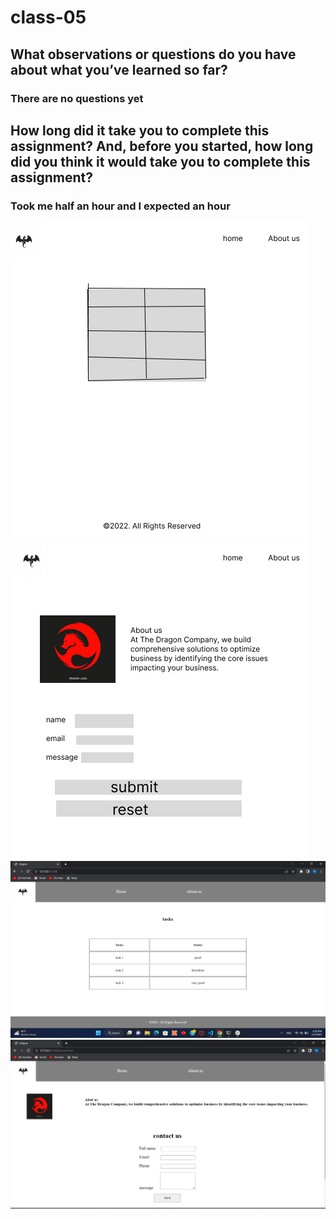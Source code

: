 # class-05
## What observations or questions do you have about what you’ve learned so far?
### There are no questions yet
## How long did it take you to complete this assignment? And, before you started, how long did you think it would take you to complete this assignment?
### Took me half an hour and I expected an hour
![img](/asset/Untitled%20(3).png)
![img2](/asset/Untitled%20(4).png)
![img3](/asset/img1.png)
![img3](/asset/img2.png)